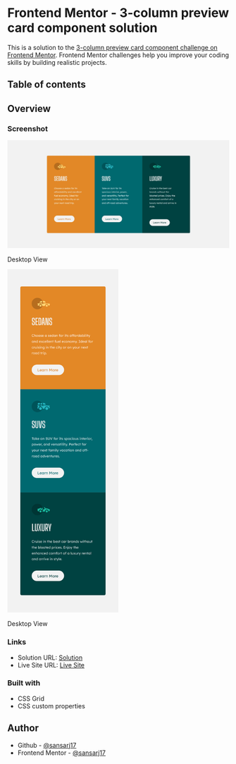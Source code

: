 # Frontend Mentor - 3-column preview card component solution

This is a solution to the [3-column preview card component challenge on Frontend Mentor](https://www.frontendmentor.io/challenges/3column-preview-card-component-pH92eAR2-). Frontend Mentor challenges help you improve your coding skills by building realistic projects.

## Table of contents

## Overview

### Screenshot

![](./images/sol-desktop.jpg)

Desktop View

<img src="./images/sol-mobile.png" alt="Mobile Preview" style="width:50%;"/>

Desktop View

### Links

- Solution URL: [Solution](https://www.frontendmentor.io/solutions/qr-component-hXg-CjnI7)
- Live Site URL: [Live Site](https://sansarj17.github.io/FM-NFT-preview/)

### Built with

- CSS Grid
- CSS custom properties

## Author

- Github - [@sansarj17](https://github.com/sansarj17/)
- Frontend Mentor - [@sansarj17](https://www.frontendmentor.io/profile/sansarj17)
